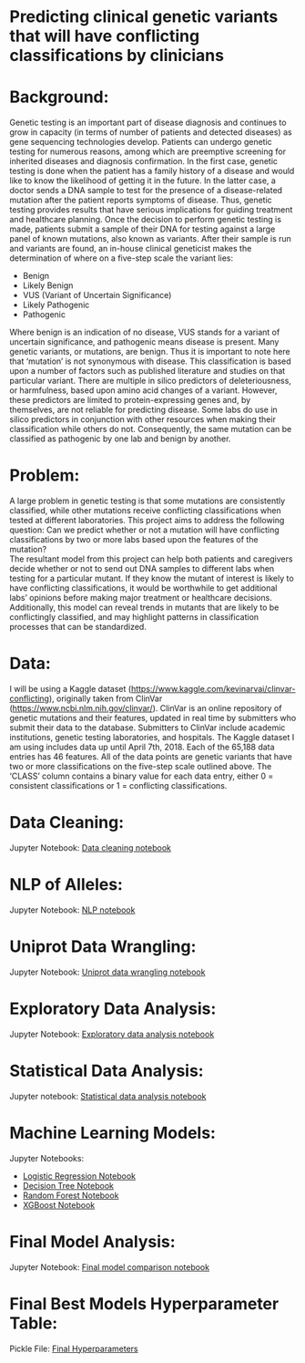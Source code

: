 # __Predicting clinical genetic variants that will have conflicting classifications by clinicians__
# Background:
Genetic testing is an important part of disease diagnosis and continues to grow in capacity (in terms of number of patients and detected diseases) as gene sequencing technologies develop. Patients can undergo genetic testing for numerous reasons, among which are preemptive screening for inherited diseases and diagnosis confirmation. In the first case, genetic testing is done when the patient has a family history of a disease and would like to know the likelihood of getting it in the future. In the latter case, a doctor sends a DNA sample to test for the presence of a disease-related mutation after the patient reports symptoms of disease. Thus, genetic testing provides results that have serious implications for guiding treatment and healthcare planning. 
Once the decision to perform genetic testing is made, patients submit a sample of their DNA for testing against a large panel of known mutations, also known as variants. After their sample is run and variants are found, an in-house clinical geneticist makes the determination of where on a five-step scale the variant lies: 

- Benign
- Likely Benign
- VUS (Variant of Uncertain Significance)
- Likely Pathogenic
- Pathogenic

Where benign is an indication of no disease, VUS stands for a variant of uncertain significance, and pathogenic means disease is present. Many genetic variants, or mutations, are benign. Thus it is important to note here that ‘mutation’ is not synonymous with disease. 
This classification is based upon a number of factors such as published literature and studies on that particular variant. There are multiple in silico predictors of deleteriousness, or harmfulness, based upon amino acid changes of a variant. However, these predictors are limited to protein-expressing genes and, by themselves, are not reliable for predicting disease. Some labs do use in silico predictors in conjunction with other resources when making their classification while others do not. Consequently, the same mutation can be classified as pathogenic by one lab and benign by another. 

# Problem: 
A large problem in genetic testing is that some mutations are consistently classified, while other mutations receive conflicting classifications when tested at different laboratories. This project aims to address the following question: Can we predict whether or not a mutation will have conflicting classifications by two or more labs based upon the features of the mutation? 	 	 	
The resultant model from this project can help both patients and caregivers decide whether or not to send out DNA samples to different labs when testing for a particular mutant. If they know the mutant of interest is likely to have conflicting classifications, it would be worthwhile to get additional labs’ opinions before making major treatment or healthcare decisions.  
Additionally, this model can reveal trends in mutants that are likely to be conflictingly classified, and may highlight patterns in classification processes that can be standardized.

# Data:
I will be using a Kaggle dataset (https://www.kaggle.com/kevinarvai/clinvar-conflicting), originally taken from ClinVar (https://www.ncbi.nlm.nih.gov/clinvar/). ClinVar is an online repository of genetic mutations and their features, updated in real time by submitters who submit their data to the database. Submitters to ClinVar include academic institutions, genetic testing laboratories, and hospitals. 
The Kaggle dataset I am using includes data up until April 7th, 2018. Each of the 65,188 data entries has 46 features. All of the data points are genetic variants that have two or more classifications on the five-step scale outlined above. The ‘CLASS’ column contains a binary value for each data entry, either 0 = consistent classifications or 1 = conflicting classifications.

# Data Cleaning:
Jupyter Notebook: [Data cleaning notebook](https://github.com/gksullan/conflicting_geneticvariants/blob/master/data_cleaning_notebook.ipynb)

# NLP of Alleles:
Jupyter Notebook: [NLP notebook](https://github.com/gksullan/conflicting_geneticvariants/blob/master/geneseq_nlp_notebook.ipynb)

# Uniprot Data Wrangling:
Jupyter Notebook: [Uniprot data wrangling notebook](https://github.com/gksullan/conflicting_geneticvariants/blob/master/uniprot_data_wrangling_notebook.ipynb)

# Exploratory Data Analysis:
Jupyter Notebook: [Exploratory data analysis notebook](https://github.com/gksullan/conflicting_geneticvariants/blob/master/exploratory_data_analysis.ipynb)

# Statistical Data Analysis:
Jupyter notebook: [Statistical data analysis notebook](https://github.com/gksullan/conflicting_geneticvariants/blob/master/statistical_analysis_notebook.ipynb)

# Machine Learning Models:
Jupyter Notebooks: 
- [Logistic Regression Notebook](https://github.com/gksullan/conflicting_geneticvariants/blob/master/logistic_regression_model.ipynb)
- [Decision Tree Notebook](https://github.com/gksullan/conflicting_geneticvariants/blob/master/decision_tree_model.ipynb)
- [Random Forest Notebook](https://github.com/gksullan/conflicting_geneticvariants/blob/master/random_forest_model.ipynb)
- [XGBoost Notebook](https://github.com/gksullan/conflicting_geneticvariants/blob/master/xgboost_model.ipynb)

# Final Model Analysis:
Jupyter Notebook: [Final model comparison notebook](https://github.com/gksullan/conflicting_geneticvariants/blob/master/final_model_results.ipynb)

# Final Best Models Hyperparameter Table:
Pickle File: [Final Hyperparameters](https://github.com/gksullan/conflicting_geneticvariants/blob/master/hyperparameter_tables/final_best_models.pkl)



